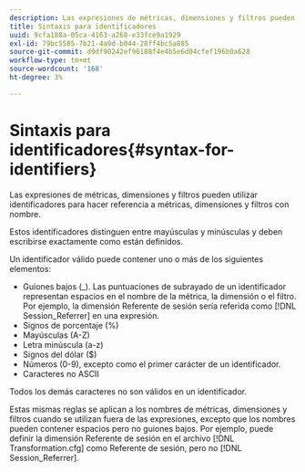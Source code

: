 ```yaml
---
description: Las expresiones de métricas, dimensiones y filtros pueden utilizar identificadores para hacer referencia a métricas, dimensiones y filtros con nombre.
title: Sintaxis para identificadores
uuid: 9cfa188a-05ca-4163-a268-e33fce9a1929
exl-id: 79bc5585-7b21-4a9d-b044-28ff4bc5a885
source-git-commit: d9df90242ef96188f4e4b5e6d04cfef196b0a628
workflow-type: tm+mt
source-wordcount: '168'
ht-degree: 3%

---
```


# Sintaxis para identificadores{#syntax-for-identifiers}

Las expresiones de métricas, dimensiones y filtros pueden utilizar identificadores para hacer referencia a métricas, dimensiones y filtros con nombre.

Estos identificadores distinguen entre mayúsculas y minúsculas y deben escribirse exactamente como están definidos.

Un identificador válido puede contener uno o más de los siguientes elementos:

* Guiones bajos (_). Las puntuaciones de subrayado de un identificador representan espacios en el nombre de la métrica, la dimensión o el filtro. Por ejemplo, la dimensión Referente de sesión sería referida como [!DNL Session_Referrer] en una expresión.
* Signos de porcentaje (%)
* Mayúsculas (A-Z)
* Letra minúscula (a-z)
* Signos del dólar ($)
* Números (0-9), excepto como el primer carácter de un identificador.
* Caracteres no ASCII

Todos los demás caracteres no son válidos en un identificador.

Estas mismas reglas se aplican a los nombres de métricas, dimensiones y filtros cuando se utilizan fuera de las expresiones, excepto que los nombres pueden contener espacios pero no guiones bajos. Por ejemplo, puede definir la dimensión Referente de sesión en el archivo [!DNL Transformation.cfg] como Referente de sesión, pero no [!DNL Session_Referrer].
